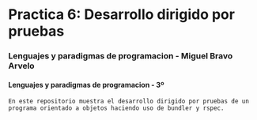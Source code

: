 # Practica 6: Desarrollo dirigido por pruebas
### Lenguajes y paradigmas de programacion - Miguel Bravo Arvelo
#### Lenguajes y paradigmas de programacion - 3º
	En este repositorio muestra el desarrollo dirigido por pruebas de un programa orientado a objetos haciendo uso de bundler y rspec.

